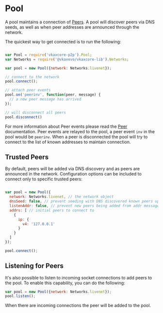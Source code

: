 # Pool
A pool maintains a connection of [Peers](peer.md). A pool will discover peers via DNS seeds, as well as when peer addresses are announced through the network.

The quickest way to get connected is to run the following:

```javascript

var Pool = require('vkaxcore-p2p').Pool;
var Networks = require('@vkaxevo/vkaxcore-lib').Networks;

var pool = new Pool({network: Networks.livenet});

// connect to the network
pool.connect();

// attach peer events
pool.on('peerinv', function(peer, message) {
  // a new peer message has arrived
});

// will disconnect all peers
pool.disconnect()
```

For more information about Peer events please read the [Peer](peer.md) documentation. Peer events are relayed to the pool, a peer event `inv` in the pool would be `peerinv`. When a peer is disconnected the pool will try to connect to the list of known addresses to maintain connection.

## Trusted Peers
By default, peers will be added via DNS discovery and as peers are announced in the network. Configuration options can be included to connect only to specific trusted peers:

```javascript

var pool = new Pool({
  network: Networks.livenet, // the network object
  dnsSeed: false, // prevent seeding with DNS discovered known peers upon connecting
  listenAddr: false, // prevent new peers being added from addr messages
  addrs: [ // initial peers to connect to
    {
      ip: {
        v4: '127.0.0.1'
      }
    }
  ]
});

pool.connect();
```

## Listening for Peers
It's also possible to listen to incoming socket connections to add peers to the pool. To enable this capability, you can do the following:

```javascript
var pool = new Pool({network: Networks.livenet});
pool.listen();
```

When there are incoming connections the peer will be added to the pool.
